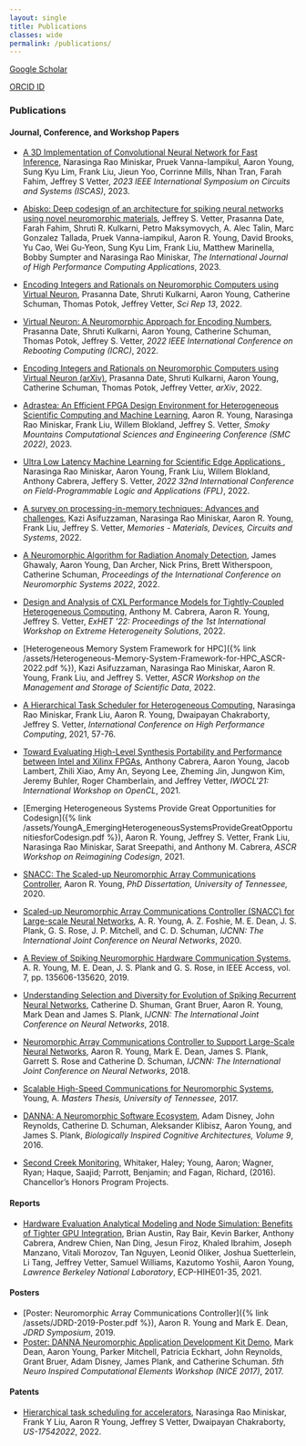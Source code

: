 ```yaml
---
layout: single
title: Publications
classes: wide
permalink: /publications/
---
```


<i class="fas fa-fw fa-graduation-cap"></i> [Google Scholar](https://scholar.google.com/citations?user=7_WjfTQAAAAJ&hl=en)

<i class="fab fa-orcid"></i> [ORCID ID](https://orcid.org/0000-0002-5448-4667)

### Publications

#### Journal, Conference, and Workshop Papers
* [A 3D Implementation of Convolutional Neural Network for Fast Inference](https://doi.org/10.1109/ISCAS46773.2023.10181622), Narasinga Rao Miniskar, Pruek Vanna-Iampikul, Aaron Young, Sung Kyu Lim, Frank Liu, Jieun Yoo, Corrinne Mills, Nhan Tran, Farah Fahim, Jeffrey S Vetter, *2023 IEEE International Symposium on Circuits and Systems (ISCAS)*, 2023.
* [Abisko: Deep codesign of an architecture for spiking neural networks using novel neuromorphic materials](https://doi.org/10.1177/10943420231178537), Jeffrey S. Vetter, Prasanna Date, Farah Fahim, Shruti R. Kulkarni, Petro Maksymovych, A. Alec Talin, Marc Gonzalez Tallada, Pruek Vanna-iampikul, Aaron R. Young, David Brooks, Yu Cao, Wei Gu-Yeon, Sung Kyu Lim, Frank Liu, Matthew Marinella, Bobby Sumpter and Narasinga Rao Miniskar, *The International Journal of High Performance Computing Applications*, 2023.
* [Encoding Integers and Rationals on Neuromorphic Computers using Virtual Neuron](https://rdcu.be/dgSfT), Prasanna Date, Shruti Kulkarni, Aaron Young, Catherine Schuman, Thomas Potok, Jeffrey Vetter, *Sci Rep 13*, 2022.
* [Virtual Neuron: A Neuromorphic Approach for Encoding Numbers](https://ieeexplore.ieee.org/abstract/document/10062742), Prasanna Date, Shruti Kulkarni, Aaron Young, Catherine Schuman, Thomas Potok, Jeffrey S. Vetter, *2022 IEEE International Conference on Rebooting Computing (ICRC)*, 2022.
* [Encoding Integers and Rationals on Neuromorphic Computers using Virtual Neuron (arXiv)](https://arxiv.org/abs/2208.07468), Prasanna Date, Shruti Kulkarni, Aaron Young, Catherine Schuman, Thomas Potok, Jeffrey Vetter, *arXiv*, 2022.
* [Adrastea: An Efficient FPGA Design Environment for Heterogeneous Scientific Computing and Machine Learning](https://link.springer.com/chapter/10.1007/978-3-031-23606-8_14), Aaron R. Young, Narasinga Rao Miniskar, Frank Liu, Willem Blokland, Jeffrey S. Vetter, *Smoky Mountains Computational Sciences and Engineering Conference (SMC 2022)*, 2023.
* [Ultra Low Latency Machine Learning for Scientific Edge Applications ](https://ieeexplore.ieee.org/abstract/document/10035147), Narasinga Rao Miniskar, Aaron Young, Frank Liu, Willem Blokland, Anthony Cabrera, Jeffery S. Vetter, *2022 32nd International Conference on Field-Programmable Logic and Applications (FPL)*, 2022.

* [A survey on processing-in-memory techniques: Advances and challenges](https://www.sciencedirect.com/science/article/pii/S2773064622000160), Kazi Asifuzzaman, Narasinga Rao Miniskar, Aaron R. Young, Frank Liu, Jeffrey S. Vetter, *Memories - Materials, Devices, Circuits and Systems*, 2022.
* [A Neuromorphic Algorithm for Radiation Anomaly Detection](https://dl.acm.org/doi/10.1145/3546790.3546815), James Ghawaly, Aaron Young, Dan Archer, Nick Prins, Brett Witherspoon, Catherine Schuman, *Proceedings of the International Conference on Neuromorphic Systems 2022*, 2022.
* [Design and Analysis of CXL Performance Models for Tightly-Coupled Heterogeneous Computing](https://dl.acm.org/doi/abs/10.1145/3529336.3530817), Anthony M. Cabrera, Aaron R. Young, Jeffrey S. Vetter, *ExHET '22: Proceedings of the 1st International Workshop on Extreme Heterogeneity Solutions*, 2022.
* [Heterogeneous Memory System Framework for HPC]({% link /assets/Heterogeneous-Memory-System-Framework-for-HPC_ASCR-2022.pdf %}), Kazi Asifuzzaman, Narasinga Rao Miniskar, Aaron R. Young, Frank Liu, and Jeffrey S. Vetter, *ASCR Workshop on the Management and Storage of Scientific Data*, 2022.
* [A Hierarchical Task Scheduler for Heterogeneous Computing](https://link.springer.com/chapter/10.1007/978-3-030-78713-4_4), Narasinga Rao Miniskar, Frank Liu, Aaron R. Young, Dwaipayan Chakraborty, Jeffrey S. Vetter, *International Conference on High Performance Computing*, 2021, 57-76.
* [Toward Evaluating High-Level Synthesis Portability and Performance between Intel and Xilinx FPGAs](https://dl.acm.org/doi/10.1145/3456669.3456699), Anthony Cabrera, Aaron Young, Jacob Lambert, Zhili Xiao, Amy An, Seyong Lee, Zheming Jin, Jungwon Kim,  Jeremy Buhler, Roger Chamberlain, and Jeffrey Vetter, *IWOCL'21: International Workshop on OpenCL*, 2021.
* [Emerging Heterogeneous Systems Provide Great Opportunities for Codesign]({% link /assets/YoungA_EmergingHeterogeneousSystemsProvideGreatOpportunitiesforCodesign.pdf %}), Aaron R. Young, Jeffrey S. Vetter, Frank Liu, Narasinga Rao Miniskar, Sarat Sreepathi, and Anthony M. Cabrera, *ASCR Workshop on Reimagining Codesign*, 2021.
* [SNACC: The Scaled-up Neuromorphic Array Communications Controller](https://trace.tennessee.edu/utk_graddiss/5843/), Aaron R. Young, *PhD Dissertation, University of Tennessee,* 2020.
* [Scaled-up Neuromorphic Array Communications Controller (SNACC) for Large-scale Neural Networks](https://ieeexplore.ieee.org/abstract/document/9206920?casa_token=ZP6B9B6WKtUAAAAA:v_evlTUrGLfeT3N0M1GPCj9PkFLj_dYpLjdYM3SgdW9Sm4PqFfI-w41SSuzI5_fJH3LP2jgAVg), A. R. Young, A. Z. Foshie, M. E. Dean, J. S. Plank, G. S. Rose, J. P. Mitchell, and C. D. Schuman, *IJCNN: The International Joint Conference on Neural Networks*, 2020.
* [A Review of Spiking Neuromorphic Hardware Communication Systems](http://neuromorphic.eecs.utk.edu/publications/2019-09-29-a-review-of-spiking-neuromorphic-hardware-communication-systems/), A. R. Young, M. E. Dean, J. S. Plank and G. S. Rose, in IEEE Access, vol. 7, pp. 135606-135620, 2019.
* [Understanding Selection and Diversity for Evolution of Spiking Recurrent Neural Networks](http://neuromorphic.eecs.utk.edu/publications/2018-07-13-understanding-selecting-and-diversity-for-evolution-of-spiking-recurrent-neural-networks/), Catherine D. Shuman, Grant Bruer, Aaron R. Young, Mark Dean and James S. Plank, *IJCNN: The International Joint Conference on Neural Networks*, 2018.
* [Neuromorphic Array Communications Controller to Support Large-Scale Neural Networks](http://neuromorphic.eecs.utk.edu/publications/2018-07-08-neuromorphic-array-communications-controller-to-support-large-scale-neural-networks/), Aaron R. Young, Mark E. Dean, James S. Plank, Garrett S. Rose and Catherine D. Schuman, *IJCNN: The International Joint Conference on Neural Networks*, 2018.
* [Scalable High-Speed Communications for Neuromorphic Systems](http://trace.tennessee.edu/utk_gradthes/4916/), Young, A. *Masters Thesis, University of Tennessee,* 2017.
* [DANNA: A Neuromorphic Software Ecosystem](http://neuromorphic.eecs.utk.edu/publications/2016-07-16-danna-a-neuromorphic-software-ecosystem/), Adam Disney, John Reynolds, Catherine D. Schuman, Aleksander Klibisz, Aaron Young, and James S. Plank, *Biologically Inspired Cognitive Architectures, Volume 9*, 2016.
* [Second Creek Monitoring](https://trace.tennessee.edu/utk_chanhonoproj/1908/), Whitaker, Haley; Young, Aaron; Wagner, Ryan; Haque, Saajid; Parrott, Benjamin; and Fagan, Richard, (2016). Chancellor’s Honors Program Projects.

#### Reports
* [Hardware Evaluation Analytical Modeling and Node Simulation: Benefits of Tighter GPU Integration](https://escholarship.org/uc/item/8h57b16g), Brian Austin, Ray Bair, Kevin Barker, Anthony Cabrera, Andrew Chien, Nan Ding, Jesun Firoz, Khaled Ibrahim, Joseph Manzano, Vitali Morozov, Tan Nguyen, Leonid Oliker, Joshua Suetterlein, Li Tang, Jeffrey Vetter, Samuel Williams, Kazutomo Yoshii, Aaron Young, *Lawrence Berkeley National Laboratory*, ECP-HIHE01-35, 2021.

#### Posters
* [Poster: Neuromorphic Array Communications Controller]({% link /assets/JDRD-2019-Poster.pdf %}), Aaron R. Young and Mark E. Dean, *JDRD Symposium*, 2019.
* [Poster: DANNA Neuromorphic Application Development Kit Demo](http://neuromorphic.eecs.utk.edu/posters/2017-03-07-danna-neuromorphic-development-kit-demo/), Mark Dean, Aaron Young, Parker Mitchell, Patricia Eckhart, John Reynolds, Grant Bruer, Adam Disney, James Plank, and Catherine Schuman. *5th Neuro Inspired Computational Elements Workshop (NICE 2017)*, 2017.

#### Patents
- [Hierarchical task scheduling for accelerators](https://patents.google.com/patent/US20220188155A1/en), Narasinga Rao Miniskar, Frank Y Liu, Aaron R Young, Jeffrey S Vetter, Dwaipayan Chakraborty, *US-17542022*, 2022.

